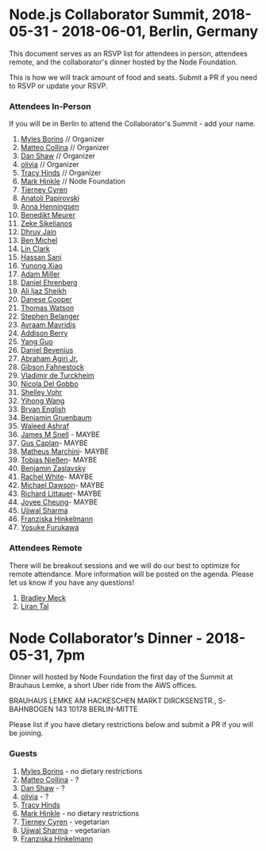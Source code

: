 # Node.js Collaborator Summit, 2018-05-31 - 2018-06-01, Berlin, Germany
This document serves as an RSVP list for attendees in person, attendees remote, and the collaborator's dinner hosted by the Node Foundation.

This is how we will track amount of food and seats. Submit a PR if you need to RSVP or update your RSVP.

### Attendees In-Person 
If you will be in Berlin to attend the Collaborator's Summit - add your name.

1. [Myles Borins](https://github.com/MylesBorins) // Organizer
2. [Matteo Collina](https://github.com/mcollina) // Organizer
3. [Dan Shaw](https://github.com/dshaw) // Organizer
4. [olivia](https://github.com/oe) // Organizer
5. [Tracy Hinds](https://github.com/hackygolucky) // Organizer
6. [Mark Hinkle](https://github.com/mrhinkle) // Node Foundation
7. [Tierney Cyren](https://github.com/bnb)
8. [Anatoli Papirovski](https://github.com/apapirovski)
9. [Anna Henningsen](https://github.com/addaleax)
10. [Benedikt Meurer](https://github.com/bmeurer)
11. [Zeke Sikelianos](https://github.com/zeke)
12. [Dhruv Jain](https://github.com/maddhruv)
13. [Ben Michel](https://github.com/obensource)
14. [Lin Clark](https://github.com/linclark)
15. [Hassan Sani](https://github.com/inidaname)
16. [Yunong Xiao](https://github.com/yunong)
17. [Adam Miller](https://github.com/amiller-gh)
18. [Daniel Ehrenberg](https://github.com/littledan)
19. [Ali Ijaz Sheikh](https://github.com/ofrobots)
20. [Danese Cooper](https://github.com/Danese)
21. [Thomas Watson](https://github.com/watson)
22. [Stephen Belanger](https://github.com/Qard)
23. [Avraam Mavridis](https://github.com/AvraamMavridis)
24. [Addison Berry](https://github.com/add1sun)
25. [Yang Guo](https://github.com/hashseed)
26. [Daniel Bevenius](https://github.com/danbev)
27. [Abraham Agiri Jr.](https://github.com/codeekage)
28. [Gibson Fahnestock](https://github.com/gibfahn)
29. [Vladimir de Turckheim](https://github.com/vdeturckheim)
30. [Nicola Del Gobbo](https://github.com/NickNaso)
31. [Shelley Vohr](https://github.com/codebytere)
32. [Yihong Wang](https://github.com/yhwang)
33. [Bryan English](https://github.com/bengl)
34. [Benjamin Gruenbaum](https://github.com/benjamingr)
35. [Waleed Ashraf](https://github.com/WaleedAshraf)
36. [James M Snell](https://github.com/jasnell) - MAYBE
37. [Gus Caplan](https://github.com/devsnek)- MAYBE
38. [Matheus Marchini](https://github.com/mmarchini)- MAYBE
39. [Tobias Nießen](https://github.com/tniessen)- MAYBE
40. [Benjamin Zaslavsky](https://github.com/Tiriel)
41. [Rachel White](https://github.com/rachelnicole)- MAYBE
42. [Michael Dawson](https://github.com/mhdawson)- MAYBE
43. [Richard Littauer](https://github.com/RichardLitt)- MAYBE
44. [Joyee Cheung](https://github.com/joyeecheung)- MAYBE
45. [Ujjwal Sharma](https://github.com/ryzokuken)
46. [Franziska Hinkelmann](https://github.com/fhinkel)
47. [Yosuke Furukawa](https://github.com/yosuke-furukawa)


### Attendees Remote
There will be breakout sessions and we will do our best to optimize for remote attendance. More information will be posted on the agenda. Please let us know if you have any questions!

1. [Bradley Meck](https://github.com/bmeck)
2. [Liran Tal](https://github.com/lirantal)
 

# Node Collaborator’s Dinner - 2018-05-31, 7pm
Dinner will hosted by Node Foundation the first day of the Summit at Brauhaus Lemke, a short Uber ride from the AWS offices. 

BRAUHAUS LEMKE
AM HACKESCHEN MARKT
DIRCKSENSTR., S-BAHNBOGEN 143
10178 BERLIN-MITTE

Please list if you have dietary restrictions below and submit a PR if you will be joining.

### Guests
1. [Myles Borins](https://github.com/MylesBorins) - no dietary restrictions
2. [Matteo Collina](https://github.com/mcollina) - ?
3. [Dan Shaw](https://github.com/dshaw) - ?
4. [olivia](https://github.com/oe) - ?
5. [Tracy Hinds](https://github.com/hackygolucky) 
6. [Mark Hinkle](https://github.com/mrhinkle) - no dietary restrictions
7. [Tierney Cyren](https://github.com/bnb) - vegetarian
8. [Ujjwal Sharma](https://github.com/ryzokuken) - vegetarian
9. [Franziska Hinkelmann](https://github.com/fhinkel)

